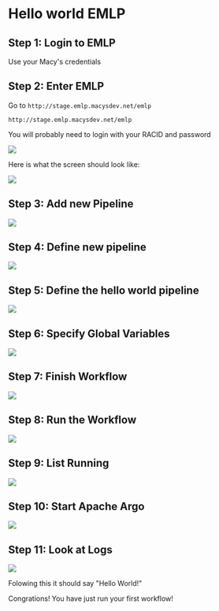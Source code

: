 # Hello world EMLP

## Step 1: Login to EMLP

Use your Macy's credentials

## Step 2: Enter EMLP

Go to `http://stage.emlp.macysdev.net/emlp`

```text
http://stage.emlp.macysdev.net/emlp
```

You will probably need to login with your RACID and password

![](../images/login.png)

Here is what the screen should look like:

![](../images/helloworld1.png)

## Step 3: Add new Pipeline

![](../images/helloworld2-add-new-pipleline.png)

## Step 4: Define new pipeline

![](../images/helloworld3-define-new-ml-pipeline.png)

## Step 5: Define the hello world pipeline

![](../images/helloworld4-define-hello-world.png)

## Step 6: Specify Global Variables

![](../images/helloworld5-global-variables.png)

## Step 7: Finish Workflow

![](../images/helloworld6-finished.png)

## Step 8: Run the Workflow

![](../images/helloworld7-run.png)

## Step 9: List Running
![](../images/helloworld8-listrunning.png)

## Step 10: Start Apache Argo
![](../images/helloworld9-argo.png)

## Step 11: Look at Logs

![](../images/helloworld10-logs.png)


Folowing this it should say "Hello World!"

Congrations! You have just run your first workflow!
